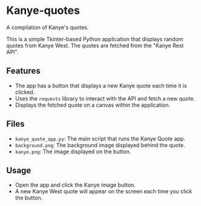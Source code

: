 # Kanye-quotes
A compilation of Kanye's quotes.

This is a simple Tkinter-based Python application that displays random quotes from Kanye West. The quotes are fetched from the "Kanye Rest API".

## Features

- The app has a button that displays a new Kanye quote each time it is clicked.
- Uses the `requests` library to interact with the API and fetch a new quote.
- Displays the fetched quote on a canvas within the application.

## Files

- `kanye_quote_app.py`: The main script that runs the Kanye Quote app.
- `background.png`: The background image displayed behind the quote.
- `kanye.png`: The image displayed on the button.

## Usage

- Open the app and click the Kanye image button.
- A new Kanye West quote will appear on the screen each time you click the button.

